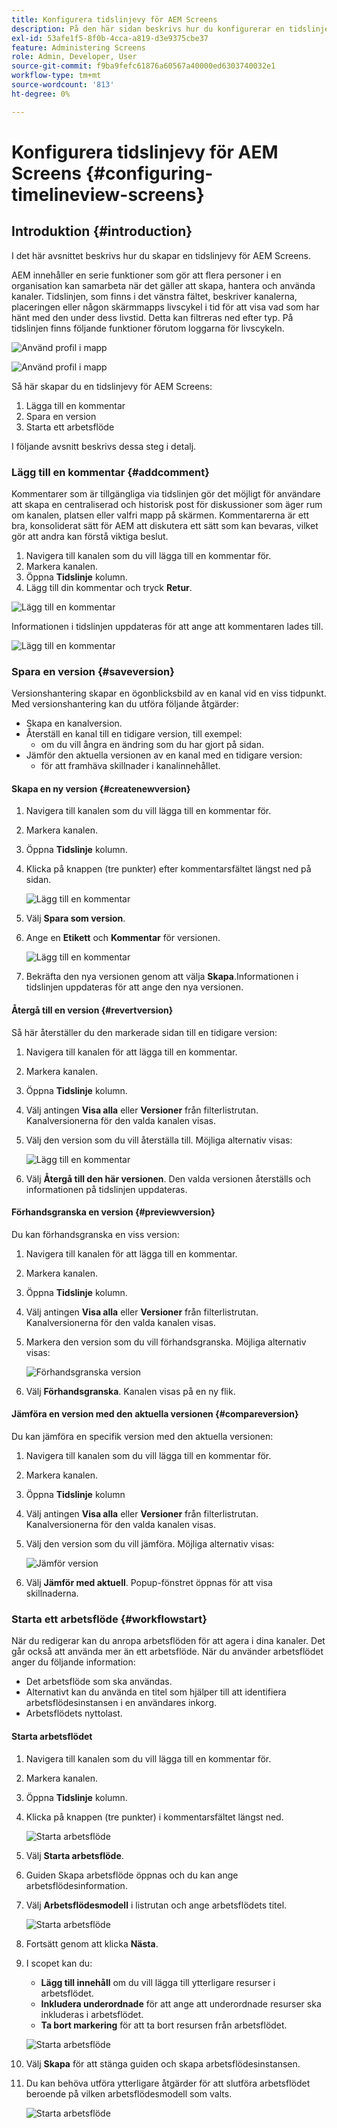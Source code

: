 ```yaml
---
title: Konfigurera tidslinjevy för AEM Screens
description: På den här sidan beskrivs hur du konfigurerar en tidslinjevy på as a Cloud Service Skärmar.
exl-id: 53afe1f5-8f0b-4cca-a819-d3e9375cbe37
feature: Administering Screens
role: Admin, Developer, User
source-git-commit: f9ba9fefc61876a60567a40000ed6303740032e1
workflow-type: tm+mt
source-wordcount: '813'
ht-degree: 0%

---
```


# Konfigurera tidslinjevy för AEM Screens {#configuring-timelineview-screens}

## Introduktion {#introduction}

I det här avsnittet beskrivs hur du skapar en tidslinjevy för AEM Screens.

AEM innehåller en serie funktioner som gör att flera personer i en organisation kan samarbeta när det gäller att skapa, hantera och använda kanaler.
Tidslinjen, som finns i det vänstra fältet, beskriver kanalerna, placeringen eller någon skärmmapps livscykel i tid för att visa vad som har hänt med den under dess livstid. Detta kan filtreras ned efter typ.
På tidslinjen finns följande funktioner förutom loggarna för livscykeln.

![Använd profil i mapp](/help/screens-cloud/assets/configure/Screens-timeline1.jpg)

![Använd profil i mapp](/help/screens-cloud/assets/configure/screens-timeline2.jpg)

Så här skapar du en tidslinjevy för AEM Screens:

1. Lägga till en kommentar
1. Spara en version
1. Starta ett arbetsflöde

I följande avsnitt beskrivs dessa steg i detalj.

### Lägg till en kommentar {#addcomment}

Kommentarer som är tillgängliga via tidslinjen gör det möjligt för användare att skapa en centraliserad och historisk post för diskussioner som äger rum om kanalen, platsen eller valfri mapp på skärmen.
Kommentarerna är ett bra, konsoliderat sätt för AEM att diskutera ett sätt som kan bevaras, vilket gör att andra kan förstå viktiga beslut.

1. Navigera till kanalen som du vill lägga till en kommentar för.
1. Markera kanalen.
1. Öppna **Tidslinje** kolumn.
1. Lägg till din kommentar och tryck **Retur**.

![Lägg till en kommentar](/help/screens-cloud/assets/configure/screen-timeline3.jpg)

Informationen i tidslinjen uppdateras för att ange att kommentaren lades till.

![Lägg till en kommentar](/help/screens-cloud/assets/configure/screens-timeline4.jpg)

### Spara en version {#saveversion}

Versionshantering skapar en ögonblicksbild av en kanal vid en viss tidpunkt. Med versionshantering kan du utföra följande åtgärder:
* Skapa en kanalversion.
* Återställ en kanal till en tidigare version, till exempel:
   * om du vill ångra en ändring som du har gjort på sidan.
* Jämför den aktuella versionen av en kanal med en tidigare version:
   * för att framhäva skillnader i kanalinnehållet.


#### Skapa en ny version {#createnewversion}

1. Navigera till kanalen som du vill lägga till en kommentar för.
1. Markera kanalen.
1. Öppna **Tidslinje** kolumn.
1. Klicka på knappen (tre punkter) efter kommentarsfältet längst ned på sidan.

   ![Lägg till en kommentar](/help/screens-cloud/assets/configure/screens-timeline5.jpg)

1. Välj **Spara som version**.
1. Ange en **Etikett** och **Kommentar** för versionen.

   ![Lägg till en kommentar](/help/screens-cloud/assets/configure/screens-timeline6.jpg)

1. Bekräfta den nya versionen genom att välja **Skapa**.Informationen i tidslinjen uppdateras för att ange den nya versionen.

#### Återgå till en version {#revertversion}

Så här återställer du den markerade sidan till en tidigare version:

1. Navigera till kanalen för att lägga till en kommentar.
1. Markera kanalen.
1. Öppna **Tidslinje** kolumn.
1. Välj antingen **Visa alla** eller **Versioner** från filterlistrutan. Kanalversionerna för den valda kanalen visas.
1. Välj den version som du vill återställa till. Möjliga alternativ visas:

   ![Lägg till en kommentar](/help/screens-cloud/assets/configure/screens-timeline7.jpg)

1. Välj **Återgå till den här versionen**. Den valda versionen återställs och informationen på tidslinjen uppdateras.

#### Förhandsgranska en version {#previewversion}

Du kan förhandsgranska en viss version:

1. Navigera till kanalen för att lägga till en kommentar.
1. Markera kanalen.
1. Öppna **Tidslinje** kolumn.
1. Välj antingen **Visa alla** eller **Versioner** från filterlistrutan. Kanalversionerna för den valda kanalen visas.
1. Markera den version som du vill förhandsgranska. Möjliga alternativ visas:

   ![Förhandsgranska version](/help/screens-cloud/assets/configure/screens-timeline8.jpg)

1. Välj **Förhandsgranska**. Kanalen visas på en ny flik.

#### Jämföra en version med den aktuella versionen {#compareversion}

Du kan jämföra en specifik version med den aktuella versionen:

1. Navigera till kanalen som du vill lägga till en kommentar för.
1. Markera kanalen.
1. Öppna **Tidslinje** kolumn
1. Välj antingen **Visa alla** eller **Versioner** från filterlistrutan. Kanalversionerna för den valda kanalen visas.
1. Välj den version som du vill jämföra. Möjliga alternativ visas:

   ![Jämför version](/help/screens-cloud/assets/configure/screens-timeline9.jpg)

1. Välj **Jämför med aktuell**. Popup-fönstret öppnas för att visa skillnaderna.

### Starta ett arbetsflöde {#workflowstart}

När du redigerar kan du anropa arbetsflöden för att agera i dina kanaler. Det går också att använda mer än ett arbetsflöde.
När du använder arbetsflödet anger du följande information:

* Det arbetsflöde som ska användas.
* Alternativt kan du använda en titel som hjälper till att identifiera arbetsflödesinstansen i en användares inkorg.
* Arbetsflödets nyttolast.

#### Starta arbetsflödet

1. Navigera till kanalen som du vill lägga till en kommentar för.
1. Markera kanalen.
1. Öppna **Tidslinje** kolumn.
1. Klicka på knappen (tre punkter) i kommentarsfältet längst ned.

   ![Starta arbetsflöde](/help/screens-cloud/assets/configure/screens-timeline10.jpg)

1. Välj **Starta arbetsflöde**.
1. Guiden Skapa arbetsflöde öppnas och du kan ange arbetsflödesinformation.
1. Välj **Arbetsflödesmodell** i listrutan och ange arbetsflödets titel.

   ![Starta arbetsflöde](/help/screens-cloud/assets/configure/screens-timeline11.jpg)

1. Fortsätt genom att klicka **Nästa**.
1. I scopet kan du:
   * **Lägg till innehåll** om du vill lägga till ytterligare resurser i arbetsflödet.
   * **Inkludera underordnade** för att ange att underordnade resurser ska inkluderas i arbetsflödet.
   * **Ta bort markering** för att ta bort resursen från arbetsflödet.

   ![Starta arbetsflöde](/help/screens-cloud/assets/configure/screens-timeline12.jpg)

1. Välj **Skapa** för att stänga guiden och skapa arbetsflödesinstansen.
1. Du kan behöva utföra ytterligare åtgärder för att slutföra arbetsflödet beroende på vilken arbetsflödesmodell som valts.

   ![Starta arbetsflöde](/help/screens-cloud/assets/configure/screens-timeline13.jpg)
